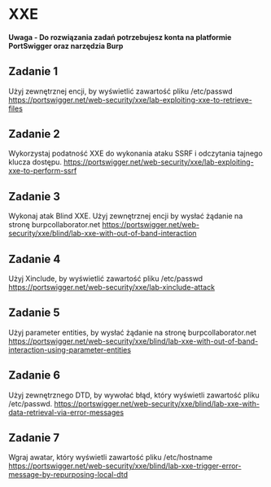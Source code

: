 # XXE

#### Uwaga - Do rozwiązania zadań potrzebujesz konta na platformie PortSwigger oraz narzędzia Burp

## Zadanie 1
Użyj zewnętrznej encji, by wyświetlić zawartość pliku /etc/passwd 
https://portswigger.net/web-security/xxe/lab-exploiting-xxe-to-retrieve-files

## Zadanie 2
Wykorzystaj podatność XXE do wykonania ataku SSRF i odczytania tajnego klucza dostępu.
https://portswigger.net/web-security/xxe/lab-exploiting-xxe-to-perform-ssrf

## Zadanie 3
Wykonaj atak Blind XXE. Użyj zewnętrznej encji by wysłać żądanie na stronę burpcollaborator.net
https://portswigger.net/web-security/xxe/blind/lab-xxe-with-out-of-band-interaction

## Zadanie 4
Użyj Xinclude, by wyświetlić zawartość pliku /etc/passwd
https://portswigger.net/web-security/xxe/lab-xinclude-attack

## Zadanie 5
Użyj parameter entities, by wysłać żądanie na stronę burpcollaborator.net
https://portswigger.net/web-security/xxe/blind/lab-xxe-with-out-of-band-interaction-using-parameter-entities

## Zadanie 6
Użyj zewnętrznego DTD, by wywołać błąd, który wyświetli zawartość pliku /etc/passwd.
https://portswigger.net/web-security/xxe/blind/lab-xxe-with-data-retrieval-via-error-messages

## Zadanie 7
Wgraj awatar, który wyświetli zawartość pliku /etc/hostname
https://portswigger.net/web-security/xxe/blind/lab-xxe-trigger-error-message-by-repurposing-local-dtd






